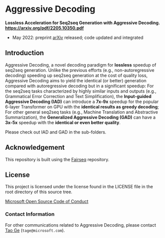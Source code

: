 # Aggressive Decoding

**Lossless Acceleration for Seq2seq Generation with Aggressive Decoding. https://arxiv.org/pdf/2205.10350.pdf**

- May 2022: preprint [arXiv](https://arxiv.org/pdf/2205.10350.pdf) released; code updated and integrated

## Introduction

Aggressive Decoding, a novel decoding paradigm for **lossless** speedup of seq2seq generation. Unlike the previous efforts (e.g., non-autoregressive decoding) speeding up seq2seq generation at the cost of quality loss, Aggressive Decoding aims to yield the identical (or better) generation compared with autoregressive decoding but in a significant speedup: For the seq2seq tasks characterized by highly similar inputs and outputs (e.g., Grammatical Error Correction and Text Simplification), the **Input-guided Aggressive Decoding (IAD)** can introduce a **7x-9x** speedup for the popular 6-layer Transformer on GPU with the **identical results as greedy decoding**; For other general seq2seq tasks (e.g., Machine Translation and Abstractive Summarization), the **Generalized Aggressive Decoding (GAD)** can have a **3x-5x** speedup with the **identical or even better quality**.

Please check out IAD and GAD in the sub-folders.

## Acknowledgement

This repository is built using the [Fairseq](https://github.com/pytorch/fairseq) repository.

## License

This project is licensed under the license found in the LICENSE file in the root directory of this source tree.

[Microsoft Open Source Code of Conduct](https://opensource.microsoft.com/codeofconduct)

### Contact Information

For other communications related to Aggressive Decoding, please contact [Tao Ge](https://www.microsoft.com/en-us/research/people/tage/) (`tage@microsoft.com`).
